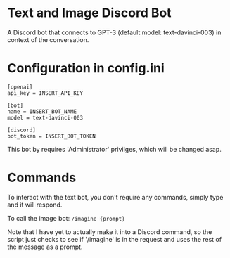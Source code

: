 # Text and Image Discord Bot
A Discord bot that connects to GPT-3 (default model: text-davinci-003) in context of the conversation. 

# Configuration in config.ini
```
[openai]
api_key = INSERT_API_KEY

[bot]
name = INSERT_BOT_NAME
model = text-davinci-003

[discord]
bot_token = INSERT_BOT_TOKEN
```

This bot by requires 'Administrator' privilges, which will be changed asap.

# Commands
To interact with the text bot, you don't require any commands, simply type and it will respond.

To call the image bot:
`/imagine {prompt}` 

Note that I have yet to actually make it into a Discord command, so the script just checks to see if '/imagine' is in the request and uses the rest of the message as a prompt.

